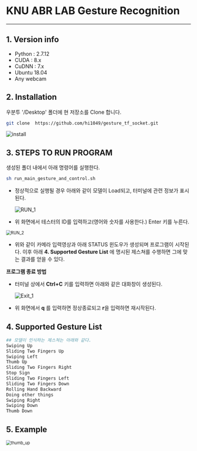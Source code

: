 # KNU ABR LAB Gesture Recognition

------------------------------------------------------

## 1. Version info

* Python :  2.7.12
* CUDA : 8.x
* CuDNN : 7.x
* Ubuntu 18.04
* Any webcam



## 2. Installation

 우분투 '/Desktop' 폴더에 현 저장소를 Clone 합니다.

```bash
git clone  https://github.com/hi1049/gesture_tf_socket.git
```

<img src="/home/woongjae/D_4000/project/gesture_tf_socket/samples/install.png" alt="install" style="zoom:100%;" />



## 3. STEPS TO RUN PROGRAM

생성된 폴더 내에서 아래 명령어를 실행한다.

```bash
sh run_main_gesture_and_control.sh
```

* 정상적으로 실행될 경우 아래와 같이 모델이 Load되고, 터미널에 관련 정보가 표시된다.

  ![RUN_1](/home/woongjae/D_4000/project/gesture_tf_socket/samples/RUN_1.png)

* 위 화면에서 테스터의 ID를 입력하고(영어와 숫자를 사용한다.) Enter 키를 누른다.

<img src="/home/woongjae/D_4000/project/gesture_tf_socket/samples/RUN_2.png" alt="RUN_2" style="zoom:80%;" />

* 위와 같이 카메라 입력영상과 아래 STATUS 윈도우가 생성되며 프로그램이 시작된다. 이후 아래 **4. Supported Gesture List** 에 명시된 제스쳐를 수행하면 그에 맞는 결과를 얻을 수 있다.



**프로그램 종료 방법**

* 터미널 상에서 **Ctrl+C** 키를 입력하면 아래와 같은 대화창이 생성된다.

  ![Exit_1](/home/woongjae/D_4000/project/gesture_tf_socket/samples/Exit_1.png)

* 위 화면에서 **q** 를 입력하면 정상종료되고 **r**을 입력하면 재시작된다.





## 4. Supported Gesture List

``` python
## 모델이 인식하는 제스쳐는 아래와 같다.
Swiping Up
Sliding Two Fingers Up
Swiping Left
Thumb Up
Sliding Two Fingers Right
Stop Sign
Sliding Two Fingers Left
Sliding Two Fingers Down
Rolling Hand Backward
Doing other things
Swiping Right
Swiping Down
Thumb Down
```



## 5. Example

<img src="/home/woongjae/D_4000/project/gesture_tf_socket/samples/thumb_up.png" alt="thumb_up" style="zoom:80%;" />




